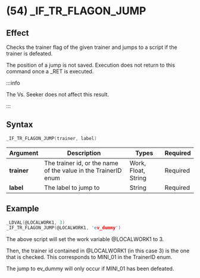# (54) _IF_TR_FLAGON_JUMP

## Effect

Checks the trainer flag of the given trainer and jumps to a script if the trainer is defeated.

The position of a jump is not saved. Execution does not return to this command once a _RET is executed.

:::info

The Vs. Seeker does not affect this result.

:::

## Syntax

```c
_IF_TR_FLAGON_JUMP(trainer, label)
```

| Argument | Description | Types | Required |
| - | - | - | - |
| **trainer** | The trainer id, or the name of the value in the TrainerID enum | Work, Float, String | Required |
| **label** | The label to jump to | String | Required |

## Example

```c
_LDVAL(@LOCALWORK1, 3)
_IF_TR_FLAGON_JUMP(@LOCALWORK1, 'ev_dummy')
```

The above script will set the work variable @LOCALWORK1 to 3.

Then, the trainer id contained in @LOCALWORK1 (in this case 3) is the one that is checked. This corresponds to MINI_01 in the TrainerID enum.

The jump to ev_dummy will only occur if MINI_01 has been defeated.
